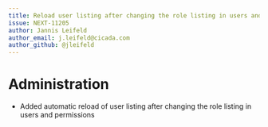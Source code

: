 ```yaml
---
title: Reload user listing after changing the role listing in users and permissions
issue: NEXT-11205
author: Jannis Leifeld
author_email: j.leifeld@cicada.com 
author_github: @jleifeld
---
```

# Administration
* Added automatic reload of user listing after changing the role listing in users and permissions
